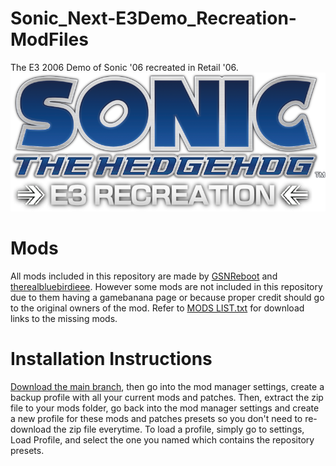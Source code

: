 # Sonic_Next-E3Demo_Recreation-ModFiles
The E3 2006 Demo of Sonic '06 recreated in Retail '06.
![](https://github.com/GSNReboot/Sonic_Next-E3Demo_Recreation-ModFiles/blob/main/art/Untitled2022_20250411214019.png)

# Mods
All mods included in this repository are made by [GSNReboot](https://github.com/GSNReboot) and [therealbluebirdieee](https://github.com/therealbluebirdieee). However some mods are not included in this repository due to them having a gamebanana page or because proper credit should go to the original owners of the mod. Refer to [MODS LIST.txt](MODS%20LIST.txt) for download links to the missing mods.


# Installation Instructions
[Download the main branch](https://github.com/GSNReboot/Sonic_Next-E3Demo_Recreation-ModFiles/archive/refs/heads/main.zip), then go into the mod manager settings, create a backup profile with all your current mods and patches. Then, extract the zip file to your mods folder, go back into the mod manager settings and create a new profile for these mods and patches presets so you don't need to re-download the zip file everytime. To load a profile, simply go to settings, Load Profile, and select the one you named which contains the repository presets.
